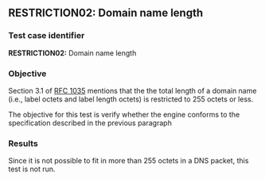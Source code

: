 ## RESTRICTION02: Domain name length

### Test case identifier

**RESTRICTION02:** Domain name length

### Objective
Section 3.1 of [RFC 1035](https://tools.ietf.org/html/rfc1035) mentions that the
the total length of a domain name (i.e., label octets and label length octets) 
is restricted to 255 octets or less.

The objective for this test is verify whether the engine conforms to the
specification described in the previous paragraph

### Results
Since it is not possible to fit in more than 255 octets in a DNS 
packet, this test is not run.
